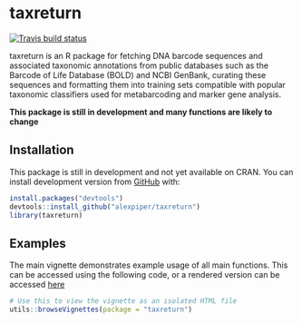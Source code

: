 
<!-- README.md is generated from README.Rmd. Please edit that file -->

# taxreturn

<!-- badges: start -->

[![Travis build
status](https://travis-ci.org/alexpiper/taxreturn.svg?branch=master)](https://travis-ci.org/alexpiper/taxreturn)
<!-- badges: end -->

taxreturn is an R package for fetching DNA barcode sequences and
associated taxonomic annotations from public databases such as the
Barcode of Life Database (BOLD) and NCBI GenBank, curating these
sequences and formatting them into training sets compatible with popular
taxonomic classifiers used for metabarcoding and marker gene analysis.

**This package is still in development and many functions are likely to
change**

## Installation

This package is still in development and not yet available on CRAN. You
can install development version from [GitHub](https://github.com/) with:

``` r
install.packages("devtools")
devtools::install_github("alexpiper/taxreturn")
library(taxreturn)
```

## Examples

The main vignette demonstrates example usage of all main functions. This
can be accessed using the following code, or a rendered version can be
accessed [here](https://alexpiper.github.io/taxreturn/vignettes/taxreturn-vignette.html)

``` r
# Use this to view the vignette as an isolated HTML file
utils::browseVignettes(package = "taxreturn")
```
